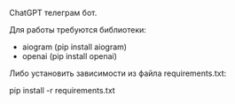 ChatGPT телеграм бот.

Для работы требуются библиотеки:
- aiogram (pip install aiogram)
- openai (pip install openai)

Либо установить зависимости из файла requirements.txt:

pip install -r requirements.txt
